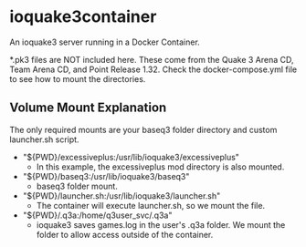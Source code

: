 # ioquake3container

An ioquake3 server running in a Docker Container.

*.pk3 files are NOT included here. These come from the Quake 3 Arena CD, Team Arena CD, and Point Release 1.32. Check the docker-compose.yml file to see how to mount the directories. 


## Volume Mount Explanation
The only required mounts are your baseq3 folder directory and custom launcher.sh script. 
 - "${PWD}/excessiveplus:/usr/lib/ioquake3/excessiveplus"
	* In this example, the excessiveplus mod directory is also mounted.
 - "${PWD}/baseq3:/usr/lib/ioquake3/baseq3"
	* baseq3 folder mount.
 - "${PWD}/launcher.sh:/usr/lib/ioquake3/launcher.sh"
	* The container will execute launcher.sh, so we mount the file. 
 - "${PWD}/.q3a:/home/q3user_svc/.q3a"
	* ioquake3 saves games.log in the user's .q3a folder. We mount the folder to allow access outside of the container.


